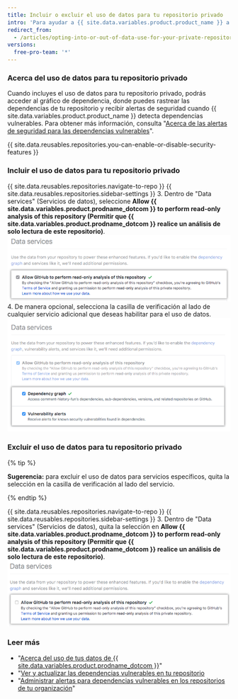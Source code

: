 ```yaml
---
title: Incluir o excluir el uso de datos para tu repositorio privado
intro: 'Para ayudar a {{ site.data.variables.product.product_name }} a conectarse a tus herramientas, personas, proyectos e información relevantes, puedes incluir el uso de datos para tu repositorio privado. Si no has incluido el uso de datos para tu repositorio privado y ya no deseas que {{ site.data.variables.product.product_name }} use tus datos, puedes excluirlo.'
redirect_from:
  - /articles/opting-into-or-out-of-data-use-for-your-private-repository
versions:
  free-pro-team: '*'
---
```


### Acerca del uso de datos para tu repositorio privado

Cuando incluyes el uso de datos para tu repositorio privado, podrás acceder al gráfico de dependencia, donde puedes rastrear las dependencias de tu repositorio y recibir alertas de seguridad cuando {{ site.data.variables.product.product_name }} detecta dependencias vulnerables. Para obtener más información, consulta "[Acerca de las alertas de seguridad para las dependencias vulnerables](/articles/about-security-alerts-for-vulnerable-dependencies)".

{{ site.data.reusables.repositories.you-can-enable-or-disable-security-features }}

### Incluir el uso de datos para tu repositorio privado

{{ site.data.reusables.repositories.navigate-to-repo }}
{{ site.data.reusables.repositories.sidebar-settings }}
3. Dentro de "Data services" (Servicios de datos), seleccione **Allow {{ site.data.variables.product.prodname_dotcom }} to perform read-only analysis of this repository (Permitir que {{ site.data.variables.product.prodname_dotcom }} realice un análisis de solo lectura de este repositorio)**. ![Casilla de verificación para permitir que {{ site.data.variables.product.prodname_dotcom }} realice un análisis de solo lectura de este repositorio](/assets/images/help/repository/private-repo-data-use-opt-in.png)
4. De manera opcional, selecciona la casilla de verificación al lado de cualquier servicio adicional que deseas habilitar para el uso de datos. ![Lista de servicios adicionales con sus propias casillas de verificación](/assets/images/help/repository/private-repo-data-use-additional-services.png)

### Excluir el uso de datos para tu repositorio privado

{% tip %}

**Sugerencia:** para excluir el uso de datos para servicios específicos, quita la selección en la casilla de verificación al lado del servicio.

{% endtip %}

{{ site.data.reusables.repositories.navigate-to-repo }}
{{ site.data.reusables.repositories.sidebar-settings }}
3. Dentro de "Data services" (Servicios de datos), quita la selección en **Allow {{ site.data.variables.product.prodname_dotcom }} to perform read-only analysis of this repository (Permitir que {{ site.data.variables.product.prodname_dotcom }} realice un análisis de solo lectura de este repositorio)**. ![Casilla de verificación para deshabilitar que {{ site.data.variables.product.prodname_dotcom }} realice un análisis de solo lectura de este repositorio](/assets/images/help/repository/private-repo-data-use-opt-out.png)

### Leer más

- "[Acerca del uso de tus datos de {{ site.data.variables.product.prodname_dotcom }}](/articles/about-github-s-use-of-your-data)"
- "[Ver y actualizar las dependencias vulnerables en tu repositorio](/articles/viewing-and-updating-vulnerable-dependencies-in-your-repository)
- "[Administrar alertas para dependencias vulnerables en los repositorios de tu organización](/articles/managing-alerts-for-vulnerable-dependencies-in-your-organization-s-repositories)"
